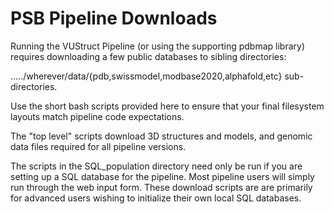 # PSB Pipeline Downloads

Running the VUStruct Pipeline (or using the supporting pdbmap library)
requires downloading a few public databases to sibling directories:

...../wherever/data/{pdb,swissmodel,modbase2020,alphafold,etc} sub-directories.

Use the short bash scripts provided here to ensure that your final filesystem layouts match pipeline code expectations.

The "top level" scripts download 3D structures and models, and genomic data files required for all pipeline versions.

The scripts in the SQL_population directory need only be run if you are setting up a SQL database for the pipeline.
Most pipeline users will simply run through the web input form.  These download scripts are are primarily for
advanced users wishing to initialize their own local SQL databases.
